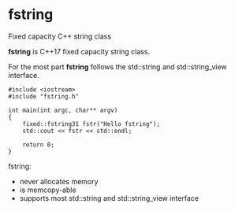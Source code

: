 # fstring
Fixed capacity C++ string class

**fstring** is C++17 fixed capacity string class.

For the most part **fstring** follows the std::string and std::string_view interface.

    #include <iostream>
    #include "fstring.h"
    
    int main(int argc, char** argv)
    {
        fixed::fstring31 fstr("Hello fstring");
        std::cout << fstr << std::endl;
        
        return 0;
    }

fstring:
* never allocates memory
* is memcopy-able
* supports most std::string and std::string_view interface
